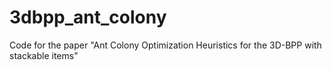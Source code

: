 # 3dbpp_ant_colony
Code for the paper "Ant Colony Optimization Heuristics for the 3D-BPP with stackable items"
